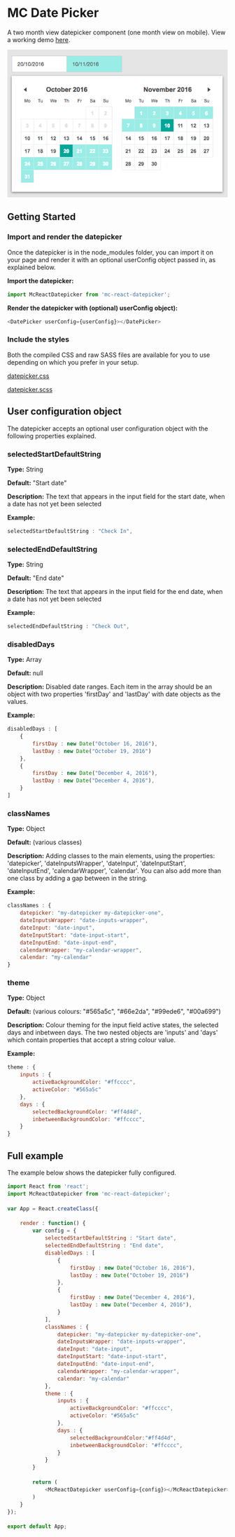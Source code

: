 # MC Date Picker

A two month view datepicker component (one month view on mobile). View a working demo [here](http://mc-datepicker.matine.co.uk).

![mc-datepicker-screenshot](https://github.com/matine/mc-react-datepicker/raw/master/screenshot.png "MC Datepicker Screenshot")

## Getting Started

### Import and render the datepicker

Once the datepicker is in the node_modules folder, you can import it on your page and render it with an optional userConfig object passed in, as explained below.

**Import the datepicker:**
```javascript
import McReactDatepicker from 'mc-react-datepicker';
```

**Render the datepicker with (optional) userConfig object):**
```javascript
<DatePicker userConfig={userConfig}></DatePicker>
```

### Include the styles

Both the compiled CSS and raw SASS files are available for you to use depending on which you prefer in your setup.

[datepicker.css]('https://github.com/matine/mc-react-datepicker/raw/master/dist/assets/styles/components/datepicker.css')

[datepicker.scss]('https://github.com/matine/mc-react-datepicker/raw/master/dist/assets/styles/components/datepicker.scss')


## User configuration object

The datepicker accepts an optional user configuration object with the following properties explained.

### selectedStartDefaultString

**Type:** String

**Default:** "Start date"

**Description:**
The text that appears in the input field for the start date, when a date has not yet been selected

**Example:**
```javascript
selectedStartDefaultString : "Check In",
```


### selectedEndDefaultString

**Type:** String

**Default:** "End date"

**Description:**
The text that appears in the input field for the end date, when a date has not yet been selected

**Example:**
```javascript
selectedEndDefaultString : "Check Out",
```


### disabledDays

**Type:** Array

**Default:** null

**Description:**
Disabled date ranges. Each item in the array should be an object with two properties 'firstDay' and 'lastDay' with date objects as the values.

**Example:**
```javascript
disabledDays : [
    {
        firstDay : new Date("October 16, 2016"),
        lastDay : new Date("October 19, 2016")
    },
    {
        firstDay : new Date("December 4, 2016"),
        lastDay : new Date("December 4, 2016"),
    }
]
```


### classNames

**Type:** Object

**Default:** (various classes)

**Description:**
Adding classes to the main elements, using the properties: 'datepicker', 'dateInputsWrapper', 'dateInput', 'dateInputStart', 'dateInputEnd', 'calendarWrapper', 'calendar'.
You can also add more than one class by adding a gap between in the string.

**Example:**
```javascript
classNames : {
    datepicker: "my-datepicker my-datepicker-one",
    dateInputsWrapper: "date-inputs-wrapper",
    dateInput: "date-input",
    dateInputStart: "date-input-start",
    dateInputEnd: "date-input-end",
    calendarWrapper: "my-calendar-wrapper",
    calendar: "my-calendar"
}
```


### theme

**Type:** Object

**Default:** (various colours: "#565a5c", "#66e2da", "#99ede6", "#00a699")

**Description:**
Colour theming for the input field active states, the selected days and inbetween days.
The two nested objects are 'inputs' and 'days' which contain properties that accept a string colour value.

**Example:**
```javascript
theme : {
    inputs : {
        activeBackgroundColor: "#ffcccc",
        activeColor: "#565a5c"
    },
    days : {
        selectedBackgroundColor: "#ff4d4d",
        inbetweenBackgroundColor: "#ffcccc",
    }
}
```

## Full example

The example below shows the datepicker fully configured.

```javascript
import React from 'react';
import McReactDatepicker from 'mc-react-datepicker';

var App = React.createClass({

	render : function() {
		var config = {
			selectedStartDefaultString : "Start date",
			selectedEndDefaultString : "End date",
			disabledDays : [
				{
					firstDay : new Date("October 16, 2016"),
					lastDay : new Date("October 19, 2016")
				},
				{
					firstDay : new Date("December 4, 2016"),
					lastDay : new Date("December 4, 2016"),
				}
			],
			classNames : {
				datepicker: "my-datepicker my-datepicker-one",
				dateInputsWrapper: "date-inputs-wrapper",
				dateInput: "date-input",
				dateInputStart: "date-input-start",
				dateInputEnd: "date-input-end",
				calendarWrapper: "my-calendar-wrapper",
				calendar: "my-calendar"
			},
			theme : {
				inputs : {
					activeBackgroundColor: "#ffcccc",
					activeColor: "#565a5c"
				},
				days : {
					selectedBackgroundColor:"#ff4d4d",
					inbetweenBackgroundColor: "#ffcccc",
				}
			}
		}

		return (
			<McReactDatepicker userConfig={config}></McReactDatepicker>
		)
	}
});

export default App;
```